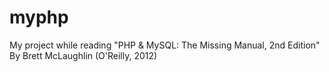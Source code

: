 # myphp
My project while reading "PHP & MySQL: The Missing Manual, 2nd Edition" By Brett McLaughlin (O'Reilly, 2012)
